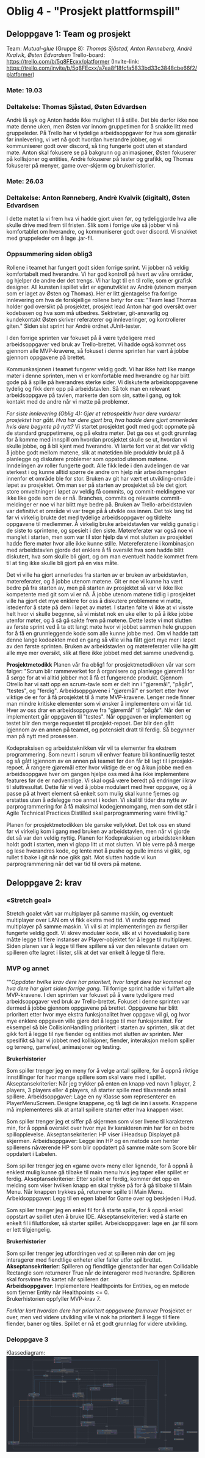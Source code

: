 # Oblig 4 - "Prosjekt plattformspill"
## Deloppgave 1: Team og prosjekt
Team: *Mutual-glue* (Gruppe 8): *Thomas Sjåstad, Anton Rønneberg, Andrè Kvalvik, Østen Edvardsen*
Trello-board: https://trello.com/b/5q8FEcxx/platformer
(Invite-link: https://trello.com/invite/b/5q8FEcxx/a7ea8f18fcfa5833bd33c3848cbe66f2/platformer)

### Møte: 19.03
### Deltakelse: Thomas Sjåstad, Østen Edvardsen
Andrè lå syk og Anton hadde ikke mulighet til å stille. Det ble derfor ikke noe møte denne uken, men Østen var innom gruppetimen for å snakke litt med gruppeleder. På Trello har vi tydelige arbeidsoppgaver for hva som gjenstår før innlevering, vi vet nå godt hvordan hverandre jobber, og vi kommuniserer godt over discord, så ting fungerte godt uten et standard møte. Anton skal fokusere se på bakgrunn og animasjoner, Østen fokuserer på kollisjoner og entities, Andrè fokuserer på tester og grafikk, og Thomas fokuserer på menyer, game over-skjerm og brukerhistorier. 

### Møte: 26.03
### Deltakelse: Anton Rønneberg, Andrè Kvalvik (digitalt), Østen Edvardsen
I dette møtet la vi frem hva vi hadde gjort uken før, og tydeliggjorde hva alle skulle drive med frem til fristen. Slik som i forrige uke så jobber vi nå komfortablet om hverandre, og kommuniserer godt over discord. Vi snakket med gruppeleder om å lage .jar-fil. 


### Oppsummering siden oblig3
Rollene i teamet har fungert godt siden forrige sprint. Vi jobber nå veldig komfortabelt med hverandre. Vi har god kontroll på hvert av våre områder, og hjelper de andre der det trengs. Vi har lagt til en til rolle, som er grafisk designer. All kunsten i spillet vårt er egenutviklet av Andrè (utenom menyen som er laget av Østen og Thomas). Her er litt gjentagelse fra forrige innlevering om hva de forskjellige rollene betyr for oss: "Team lead Thomas holder god oversikt på prosjektet, prosjekt lead Anton har god oversikt over kodebasen og hva som må utbedres. Sektretær, git-ansvarlig og kundekontakt Østen skriver referaterer og innleveringer, og kontrollerer giten." Siden sist sprint har Andrè ordnet JUnit-tester. 

I den forrige sprinten var fokuset på å være tydeligere med arbeidsoppgaver ved bruk av Trello-brettet. Vi hadde også kommet oss gjennom alle MVP-kravene, så fokuset i denne sprinten har vært å jobbe gjennom oppgavene på brettet.

Kommunkasjonen i teamet fungerer veldig godt. Vi har ikke hatt like mange møter i denne sprinten, men vi er komfortable med hverandre og har blitt gode på å spille på hverandres sterke sider. Vi diskuterte arbeidsoppgavene tydelig og fikk dem opp på arbeidstavlen. Så tok man en relevant arbeidsoppgave på tavlen, markerte den som sin, satte i gang, og tok kontakt med de andre når vi møtte på problemer. 

*For siste innlevering (Oblig 4): Gjør et retrospektiv hvor dere vurderer prosjektet har gått. Hva har dere gjort bra, hva hadde dere gjort annerledes hvis dere begynte på nytt?*
Vi startet prosjektet godt med godt oppmøte på de standard gruppetimene, og på ekstra møter. Det ga oss et godt grunnlag for å komme med innspill om hvordan prosjektet skulle se ut, hvordan vi skulle jobbe, og å bli kjent med hverandre. Vi lærte fort var at det var viktig å jobbe godt mellom møtene, slik at møtetiden ble produktiv brukt på å planlegge og diskutere problemer som oppstod utenom møtene. Inndelingen av roller fungerte godt. Alle fikk lede i den avdelingen de var sterkest i og kunne alltid spørre de andre om hjelp når arbeidsmengden innenfor et område ble for stor. Bruken av git har vært et utvikling-område i løpet av prosjektet. Om man ser på starten av prosjektet så ble det gjort store omveltninger i løpet av veldig få commits, og commit-meldingene var ikke like gode som de er nå. Branches, commits og relevante commit-meldinger er noe vi har blitt mye bedre på. Bruken av Trello-arbeidstavlen var definitivt et område vi var trege på å utvikle oss innen. Det tok lang tid før vi virkelig brukte det med tydelige arbeidsoppgaver og tildelte oppgavene til medlemmer. Å virkelig bruke arbeidstavlen var veldig gunstig i de siste to sprintene, og spesielt i den siste. Møtereferater var også noe vi manglet i starten, men som var til stor hjelp da vi mot slutten av prosjektet hadde flere møter hvor alle ikke kunne stille. Møtereferatene i kombinasjon med arbeidstavlen gjorde det enklere å få oversikt hva som hadde blitt diskutert, hva som skulle bli gjort, og om man eventuelt hadde kommet frem til at ting ikke skulle bli gjort på en viss måte. 

Det vi ville ha gjort annerledes fra starten av er bruken av arbeidstavlen, møtereferater, og å jobbe utenom møtene. Git er noe vi kunne ha vært bedre på fra starten av, men på starten av prosjektet så var vi ikke like kompetente med git som vi er nå. Å jobbe utenom møtene tidlig i prosjektet ville ha gjort det mye enklere for oss å diskutere problemene vi møtte, istedenfor å støte på dem i løpet av møtet. I starten følte vi ikke at vi visste helt hvor vi skulle begynne, så vi mistet nok en uke eller to på å ikke jobbe utenfor møter, og å så gå sakte frem på møtene. Dette løste vi mot slutten av første sprint ved å ta ett langt møte hvor vi jobbet sammen hele gruppen for å få en grunnleggende kode som alle kunne jobbe med. Om vi hadde tatt denne lange kodeøkten med en gang så ville vi ha fått gjort mye mer i løpet av den første sprinten. Bruken av arbeidstavlen og møtereferater ville ha gitt alle mye mer oversikt, slik at flere ikke jobbet med det samme unødvendig. 


<b>Prosjektmetodikk</b>
Planen vår fra oblig1 for prosjektmetodikken vår var som følger: 
"Scrum blir rammeverket for å organisere og planlegge gjøremål for å sørge for at vi alltid jobber mot å få et fungerende produkt. Gjennom Otrello har vi satt opp en scrum-tavle som er delt inn i "gjøremål", "pågår", "testes", og "ferdig". Arbeidsoppgavene i "gjøremål" er sortert etter hvor viktige de er for å få prosjektet til å møte MVP-kravene. Lenger nede finner man mindre kritiske elementer som vi ønsker å implementere om vi får tid. Hver av oss drar en arbeidsoppgave fra "gjøremål" til "pågår". Når den er implementert går oppgaven til "testes". Når oppgaven er implementert og testet blir den merge requestet til prosjekt-repoet. Der blir den gått igjennom av en annen på teamet, og potensielt dratt til ferdig. Så begynner man på nytt med prosessen.

Kodepraksisen og arbeidsteknikken vår vil ta elementer fra ekstrem programmering. Som nevnt i scrum vil enhver feature bli kontinuerlig testet og så gått igjennom av en annen på teamet før den får bli lagt til i prosjekt-repoet. Å rangere gjøremål etter hvor viktige de er og å kun jobbe med en arbeidsoppgave hver om gangen hjelpe oss med å ha ikke implementere features før de er nødvendige. Vi skal også være beredt på endringer i krav til sluttresultat. Dette får vi ved å jobbe modulært med hver oppgave, og å passe på at hvert element så enkelt som mulig skal kunne fjernes og erstattes uten å ødelegge noe annet i koden. Vi skal til tider dra nytte av parprogrammering for å få maksimal kodegjennomgang, men som det står i Agile Technical Practices Distilled skal parprogrammering være frivillig."

Planen for prosjektmetodikken ble ganske vellykket. Det tok oss en stund før vi virkelig kom i gang med bruken av arbeidstavlen, men når vi gjorde det så var den veldig nyttig. Planen for Kodepraksisen og arbeidsteknikken holdt godt i starten, men vi glapp litt ut mot slutten. Vi ble verre på å merge og lese hverandres kode, og lente mot å pushe og pulle imens vi gikk, og rullet tilbake i git når noe gikk galt. Mot slutten hadde vi kun parprogrammering når det var tid til overs på møtene. 


## Deloppgave 2: krav
### «Stretch goal»
Stretch goalet vårt var multiplayer på samme maskin, og eventuelt multiplayer over LAN om vi fikk ekstra med tid. Vi endte opp med multiplayer på samme maskin. Vi vil si at implementeringen av flerspiller fungerte veldig godt. Vi skrev modulær kode, slik at vi hovedsakelig bare måtte legge til flere instanser av Player-objektet for å legge til multiplayer. Siden planen var å legge til flere spillere så var den relevante dataen om spilleren ofte lagret i lister, slik at det var enkelt å legge til flere. 


### MVP og annet
""*Oppdater hvilke krav dere har prioritert, hvor langt dere har kommet og hva dere har gjort siden forrige gang.* 
Til forrige sprint hadde vi fullført alle MVP-kravene. I den sprinten var fokuset på å være tydeligere med arbeidsoppgaver ved bruk av Trello-brettet. Fokuset i denne sprinten var dermed å jobbe gjennom oppgavene på brettet. Oppgavene har blitt prioritert etter hvor mye ekstra funksjonalitet hver oppgave vil gi, og hvor mye enklere oppgaven ville gjøre det å legge til mer funksjonalitet. For eksempel så ble CollisionHandling prioritert i starten av sprinten, slik at det gikk fort å legge til nye fiender og entities mot slutten av sprinten. Mer spesifikt så har vi jobbet med kollisjoner, fiender, interaksjon mellom spiller og terreng, gamefeel, animasjoner og testing. 


<b>Brukerhistorier </b> <br>

Som spiller trenger jeg en meny for å velge antall spillere, for å oppnå riktige innstillinger for hvor mange spillere som skal være med i spillet.
Akseptansekriterier: Når jeg trykker på enten en knapp ved navn 1 player, 2 players, 3 players eller 4 players, så starter spille med tilsvarende antall spillere.
Arbeidsoppgaver: Lage en ny Klasse som representerer en PlayerMenuScreen. Designe knappene, og få lagt de inn i assets. Knappene må implementeres slik at antall spillere starter etter hva knappen viser. 


Som spiller trenger jeg et siffer på skjermen som viser livene til karakteren min, for å oppnå oversikt over hvor mye liv karakteren min har for en bedre spillopplevelse. 
Akseptansekriterier: HP viser i Headsup Displayet på skjermen.
Arbeidsoppgaver: Legge inn HP og en metode som henter spillerens nåværende HP som blir oppdatert på samme måte som Score blir oppdatert i Labelen.

Som spiller trenger jeg en «game over» meny eller lignende, for å oppnå å enklest mulig kunne gå tilbake til main menu hvis jeg taper eller spillet er ferdig.
Akseptansekriterier: Etter spillet er ferdig, kommer det opp en melding som viser hvilken knapp en skal trykke på for å gå tilbake til Main Menu. Når knappen trykkes på, returnerer spille til Main Menu.
Arbeidsoppgaver: Legg til en egen label for Game over og beskjeden i Hud. 


Som spiller trenger jeg en enkel fil for å starte spille, for å oppnå enkel oppstart av spillet uten å bruke IDE.
Akseptansekriterier: ved å starte en enkelt fil i filutforsker, så starter spillet.
Arbeidsoppgaver: lage en .jar fil som er lett tilgjengelig.


<b>Brukerhistorier </b> <br>

Som spiller trenger jeg utfordringen ved at spilleren min dør om jeg interagerer med fiendtlige enheter eller faller utfor spillbrettet.
<br><b>Akseptansekriterier</b>: Spilleren og fiendtlige gjenstander har egen Collidable Rectangle som returnerer True når de interagerer med hverandre. Spilleren skal forsvinne fra kartet når spilleren dør.
<br><b>Arbeidsoppgaver</b>: Implementere Healthpoints for Entities, og en metode som fjerner Entity når Healthpoints <= 0.
<br>Brukerhistorien oppfyller MVP-krav 7.


*Forklar kort hvordan dere har prioritert oppgavene fremover*
Prosjektet er over, men ved videre utvikling ville vi nok ha prioritert å legge til flere fiender, baner og tiles. Spillet er nå et godt grunnlag for videre utvikling. 


### Deloppgave 3
Klassediagram:
![Klassediagram](/Deliverables/klassediagramOblig4.png " Klassediagram")
